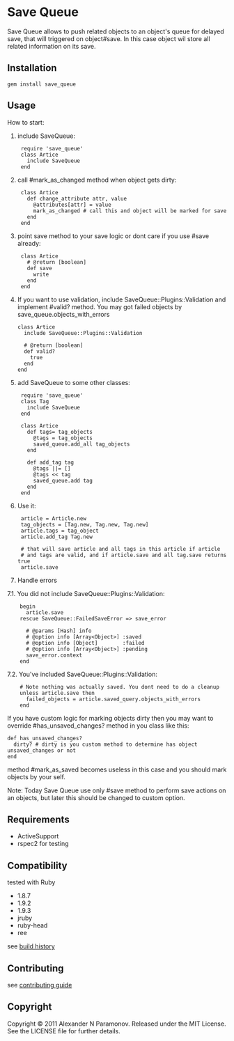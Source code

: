 Save Queue
==========
Save Queue allows to push related objects to an object's queue for delayed save, that will triggered on object#save. In this case object wil store all related information on its save.

Installation
------------
    gem install save_queue

Usage
-----

How to start:

1. include SaveQueue:

        require 'save_queue'
        class Artice
          include SaveQueue
        end

2. call \#mark_as_changed method when object gets dirty:

        class Artice
          def change_attribute attr, value
            @attributes[attr] = value
            mark_as_changed # call this and object will be marked for save
          end
        end

3. point save method to your save logic or dont care if you use #save already:

        class Artice
          # @return [boolean]
          def save
            write
          end
        end

4.  If you want to use validation, include SaveQueue::Plugins::Validation and implement #valid? method. You may got failed objects by save_queue.objects_with_errors

        class Artice
          include SaveQueue::Plugins::Validation

          # @return [boolean]
          def valid?
            true
          end
        end

5. add SaveQueue to some other classes:

        require 'save_queue'
        class Tag
          include SaveQueue
        end

        class Artice
          def tags= tag_objects
            @tags = tag_objects
            saved_queue.add_all tag_objects
          end

          def add_tag tag
            @tags ||= []
            @tags << tag
            saved_queue.add tag
          end
        end

6. Use it:

        article = Article.new
        tag_objects = [Tag.new, Tag.new, Tag.new]
        article.tags = tag_object
        article.add_tag Tag.new

        # that will save article and all tags in this article if article
        # and tags are valid, and if article.save and all tag.save returns true
        article.save

7. Handle errors

  7.1. You did not include SaveQueue::Plugins::Validation:

        begin
          article.save
        rescue SaveQueue::FailedSaveError => save_error

          # @params [Hash] info
          # @option info [Array<Object>] :saved
          # @option info [Object]        :failed
          # @option info [Array<Object>] :pending
          save_error.context
        end

  7.2. You've included SaveQueue::Plugins::Validation:

        # Note nothing was actually saved. You dont need to do a cleanup
        unless article.save then
          failed_objects = article.saved_query.objects_with_errors
        end



If you have custom logic for marking objects dirty then you may want to override
\#has_unsaved_changes? method in you class like this:

    def has_unsaved_changes?
      dirty? # dirty is you custom method to determine has object unsaved_changes or not
    end

method \#mark_as_saved becomes useless in this case and you should mark objects by your self.


Note: Today Save Queue use only #save method to perform save actions on an objects, but later this should be changed to custom option.

Requirements
------------

* ActiveSupport
* rspec2 for testing

Compatibility
-------------
tested with Ruby

* 1.8.7
* 1.9.2
* 1.9.3
* jruby
* ruby-head
* ree

see [build history](http://travis-ci.org/#!/AlexParamonov/save_queue/builds)

Contributing
-------------
see [contributing guide](http://github.com/AlexParamonov/save_queue/blob/master/CONTRIBUTING.md)

Copyright
---------
Copyright © 2011 Alexander N Paramonov.
Released under the MIT License. See the LICENSE file for further details.
